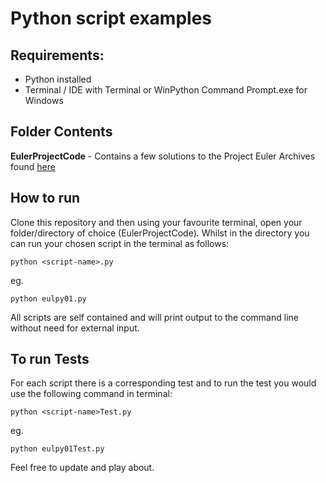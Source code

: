 # Python script examples

## Requirements:
- Python installed
- Terminal / IDE with Terminal or WinPython Command Prompt.exe for Windows

## Folder Contents

**EulerProjectCode** - Contains a few solutions to the Project Euler Archives found [here](https://projecteuler.net/about)

## How to run
Clone this repository and then using your favourite terminal, open your folder/directory of choice (EulerProjectCode). Whilst in the directory you can run your chosen script in the terminal as follows:

`python <script-name>.py`

eg.

`python eulpy01.py`

All scripts are self contained and will print output to the command line without need for external input.

## To run Tests
For each script there is a corresponding test and to run the test you would use the following command in terminal:

`python <script-name>Test.py`

eg.

`python eulpy01Test.py`

Feel free to update and play about.